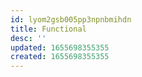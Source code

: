 ```yaml
---
id: lyom2gsb005pp3npnbmihdn
title: Functional
desc: ''
updated: 1655698355355
created: 1655698355355
---
```


